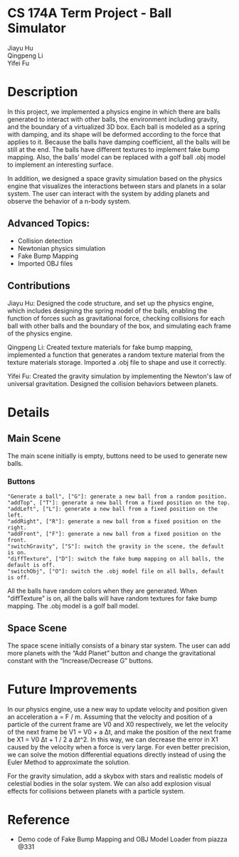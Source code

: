 # CS 174A Term Project - Ball Simulator

Jiayu Hu\
Qingpeng Li\
Yifei Fu

# Description
In this project, we implemented a physics engine in which there are balls generated to interact with other balls, the environment including gravity, and the boundary of a virtualized 3D box. Each ball is modeled as a spring with damping, and its shape will be deformed according to the force that applies to it. Because the balls have damping coefficient, all the balls will be still at the end. The balls have different textures to implement fake bump mapping. Also, the balls’ model can be replaced with a golf ball .obj model to implement an interesting surface.

In addition, we designed a space gravity simulation based on the physics engine that visualizes the interactions between stars and planets in a solar system. The user can interact with the system by adding planets and observe the behavior of a n-body system.

## Advanced Topics: 
* Collision detection
* Newtonian physics simulation
* Fake Bump Mapping
* Imported OBJ files

## Contributions

Jiayu Hu: Designed the code structure, and set up the physics engine, which includes designing the spring model of the balls, enabling the function of forces such as gravitational force, checking collisions for each ball with other balls and the boundary of the box, and simulating each frame of the physics engine.

Qingpeng Li: Created texture materials for fake bump mapping, implemented a function that generates a random texture material from the texture materials storage. Imported a .obj file to shape and use it correctly.

Yifei Fu: Created the gravity simulation by implementing the Newton's law of universal gravitation. Designed the collision behaviors between planets.

# Details 
## Main Scene
The main scene initially is empty, buttons need to be used to generate new balls.

### Buttons
```
"Generate a ball", ["G"]: generate a new ball from a random position.
"addTop", ["T"]: generate a new ball from a fixed position on the top.
"addLeft", ["L"]: generate a new ball from a fixed position on the left.
"addRight", ["R"]: generate a new ball from a fixed position on the right.
"addFront", ["F"]: generate a new ball from a fixed position on the front.
"switchGravity", ["S"]: switch the gravity in the scene, the default is on.
"diffTexture", ["D"]: switch the fake bump mapping on all balls, the default is off.
"switchObj", ["O"]: switch the .obj model file on all balls, default is off.
```

All the balls have random colors when they are generated.
When "diffTexture" is on, all the balls will have random textures for fake bump mapping.
The .obj model is a golf ball model.

## Space Scene

The space scene initially consists of a binary star system. The user can add more planets with the “Add Planet” button and change the gravitational constant with the “Increase/Decrease G” buttons.

# Future Improvements
In our physics engine, use a new way to update velocity and position given an acceleration a = F / m. Assuming that the velocity and position of a particle of the current frame are V0 and X0 respectively, we let the velocity of the next frame be V1 = V0 + a Δt, and make the position of the next frame be X1 = V0 Δt + 1 / 2 a Δt^2. In this way, we can decrease the error in X1 caused by the velocity when a force is very large. For even better precision, we can solve the motion differential equations directly instead of using the Euler Method to approximate the solution. 

For the gravity simulation, add a skybox with stars and realistic models of celestial bodies in the solar system. We can also add explosion visual effects for collisions between planets with a particle system.

# Reference
* Demo code of Fake Bump Mapping and OBJ Model Loader from piazza @331
